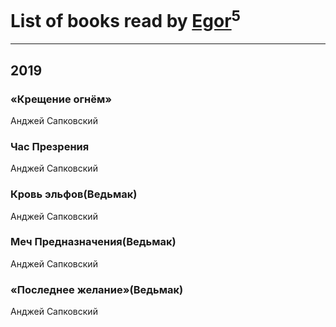 # List of books read by [Egor](http://vk.com/id166766907)<sup>5</sup>
---

## 2019

### «Крещение огнём»
Анджей Сапковский


### Час Презрения
Анджей Сапковский


### Кровь эльфов(Ведьмак)
Анджей Сапковский


### Меч Предназначения(Ведьмак)
Анджей Сапковский


### «Последнее желание»(Ведьмак)
Анджей Сапковский



